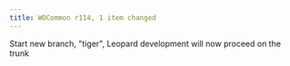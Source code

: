 ```yaml
---
title: WOCommon r114, 1 item changed
---
```


Start new branch, "tiger", Leopard development will now proceed on the trunk

